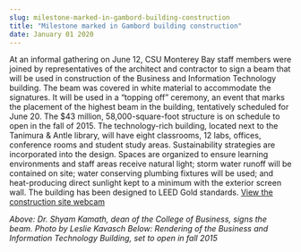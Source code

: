 ```yaml
---
slug: milestone-marked-in-gambord-building-construction
title: "Milestone marked in Gambord building construction"
date: January 01 2020
---
```


<p>At an informal gathering on June 12, CSU Monterey Bay staff members were joined by representatives of the architect and contractor to sign a beam that will be used in construction of the Business and Information Technology building. The beam was covered in white material to accommodate the signatures. It will be used in a “topping off” ceremony, an event that marks the placement of the highest beam in the building, tentatively scheduled for June 20. The $43 million, 58,000-square-foot structure is on schedule to open in the fall of 2015. The technology-rich building, located next to the Tanimura &amp; Antle library, will have eight classrooms, 12 labs, offices, conference rooms and student study areas. Sustainability strategies are incorporated into the design. Spaces are organized to ensure learning environments and staff areas receive natural light; storm water runoff will be contained on site; water conserving plumbing fixtures will be used; and heat-producing direct sunlight kept to a minimum with the exterior screen wall. The building has been designed to LEED Gold standards. <a href="http://media.csumb.edu/bitcam/">View the construction site webcam</a></p><p><em>Above: Dr. Shyam Kamath, dean of the College of Business, signs the beam. Photo by Leslie Kavasch Below: Rendering of the Business and Information Technology Building, set to open in fall 2015</em></p>

